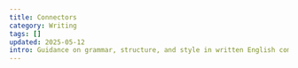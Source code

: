 ```yaml
---
title: Connectors
category: Writing
tags: []
updated: 2025-05-12
intro: Guidance on grammar, structure, and style in written English communication.
---
```

